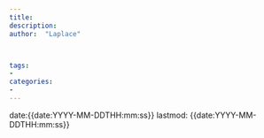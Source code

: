 ```yaml
---
title: 
description: 
author:  "Laplace"



tags:
- 
categories:
- 
---
```

date:{{date:YYYY-MM-DDTHH:mm:ss}}
lastmod: {{date:YYYY-MM-DDTHH:mm:ss}}